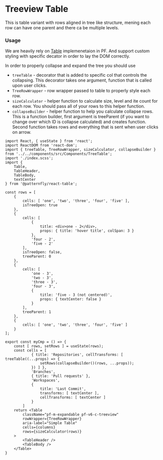 # Treeview Table
This is table variant with rows aligned in tree like structure, mening each row can have one parent and there ca be multiple levels.

### Usage

We are heavily rely on [Table](https://www.patternfly.org/v4/documentation/react/components/table) implemenetaion in PF. And support custom styling with specific decator in order to lay the DOM correctly.

In order to properly collapse and expand the tree you should use
* `treeTable` - decorator that is added to specific col that controls the collapsing. This decorator takes one argument, function that is called upon user clicks.
* `TreeRowWrapper` - row wrapper passed to table to properly style each row.
* `sizeCalculator` - helper function to calculate size, level and ite count for each row. You should pass all of your rows to this helper function.
* `collapseBuilder` - helper function to help you calculate collapse rows. This is a function builder, first argument is treeParent (if you want to change over which ID is collapse calculated) and creates function. Second function takes rows and everything that is sent when user clicks on arrow.

```JSX
import React, { useState } from 'react';
import ReactDOM from 'react-dom';
import { treeTable, TreeRowWrapper, sizeCalculator, collapseBuilder } from '../../components/src/Components/TreeTable';
import './index.scss';
import {
    Table,
    TableHeader,
    TableBody,
    textCenter
} from '@patternfly/react-table';

const rows = [
    {
        cells: [ 'one', 'two', 'three', 'four', 'five' ],
        isTreeOpen: true
    },
    {
        cells: [
            {
                title: <div>one - 2</div>,
                props: { title: 'hover title', colSpan: 3 }
            },
            'four - 2',
            'five - 2'
        ],
        isTreeOpen: false,
        treeParent: 0
    },
    {
        cells: [
            'one - 3',
            'two - 3',
            'three - 3',
            'four - 3',
            {
                title: 'five - 3 (not centered)',
                props: { textCenter: false }
            }
        ],
        treeParent: 1
    },
    {
        cells: [ 'one', 'two', 'three', 'four', 'five' ]
    }
];

export const myCmp = () => {
    const [ rows, setRows ] = useState(rows);
    const cells = [
            { title: 'Repositories', cellTransforms: [ treeTable((...props) => {
                setRows(collapseBuilder()(rows, ...props));
            }) ] },
            'Branches',
            { title: 'Pull requests' },
            'Workspaces',
            {
                title: 'Last Commit',
                transforms: [ textCenter ],
                cellTransforms: [ textCenter ]
            }
        ]
    return <Table
        className="pf-m-expandable pf-v6-c-treeview"
        rowWrapper={TreeRowWrapper}
        aria-label="Simple Table"
        cells={columns}
        rows={sizeCalculator(rows)}
    >
        <TableHeader />
        <TableBody />
    </Table>
}

```
